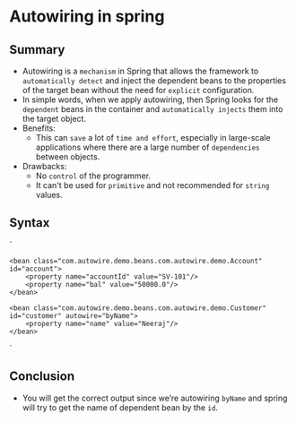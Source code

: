 # Autowiring in spring

## Summary
- Autowiring is a `mechanism` in Spring that allows the framework to `automatically detect` and inject the dependent beans to the properties of the target bean without the need for `explicit` configuration.
- In simple words, when we apply autowiring, then Spring looks for the `dependent` beans in the container and `automatically injects` them into the target object.
- Benefits:
    - This can `save` a lot of `time and effort`, especially in large-scale applications where there are a large number of `dependencies` between objects.
- Drawbacks:
    - No `control` of the programmer.
    - It can't be used for `primitive` and not recommended for `string` values.

## Syntax
`

    <bean class="com.autowire.demo.beans.com.autowire.demo.Account" id="account">
        <property name="accountId" value="SV-101"/>
        <property name="bal" value="50000.0"/>
    </bean>

    <bean class="com.autowire.demo.beans.com.autowire.demo.Customer" id="customer" autowire="byName">
        <property name="name" value="Neeraj"/>
    </bean>
`

## Conclusion
- You will get the correct output since we’re autowiring `byName` and spring will try to get the name of dependent bean by the `id`.